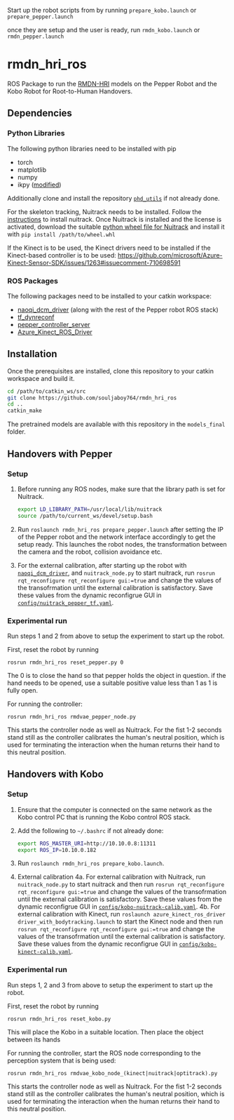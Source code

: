 Start up the robot scripts from by running `prepare_kobo.launch` or `prepare_pepper.launch`

once they are setup and the user is ready, run `rmdn_kobo.launch` or `rmdn_pepper.launch`


# rmdn_hri_ros

ROS Package to run the [RMDN-HRI](https://github.com/souljaboy764/rmdn_hri) models on the Pepper Robot and the Kobo Robot for Root-to-Human Handovers.

## Dependencies

### Python Libraries

The following python libraries need to be installed with pip

- torch
- matplotlib
- numpy
- ikpy ([modified](https://github.com/souljaboy764/ikpy))

Additionally clone and install the repository [`phd_utils`](https://github.com/souljaboy764/phd_utils) if not already done.

For the skeleton tracking, Nuitrack needs to be installed. Follow the [instructions](https://github.com/3DiVi/nuitrack-sdk/blob/master/doc/Install.md) to install nuitrack. Once Nuitrack is installed and the license is activated, download the suitable [python wheel file for Nuitrack](https://github.com/3DiVi/nuitrack-sdk/tree/master/PythonNuitrack-beta/pip_packages/dist) and install it with `pip install /path/to/wheel.whl`

If the Kinect is to be used, the Kinect drivers need to be installed if the Kinect-based controller is to be used: https://github.com/microsoft/Azure-Kinect-Sensor-SDK/issues/1263#issuecomment-710698591

### ROS Packages

The following packages need to be installed to your catkin workspace:

- [naoqi_dcm_driver](https://github.com/souljaboy764/naoqi_dcm_driver) (along with the rest of the Pepper robot ROS stack)
- [tf_dynreconf](https://github.com/souljaboy764/tf_dynreconf)
- [pepper_controller_server](https://github.com/souljaboy764/pepper_controller_server)
- [Azure_Kinect_ROS_Driver](https://github.com/microsoft/Azure_Kinect_ROS_Driver)

## Installation

Once the prerequisites are installed, clone this repository to your catkin workspace and build it.

```bash
cd /path/to/catkin_ws/src
git clone https://github.com/souljaboy764/rmdn_hri_ros
cd ..
catkin_make
```

The pretrained models are available with this repository in the `models_final` folder.

## Handovers with Pepper

### Setup

1. Before running any ROS nodes, make sure that the library path is set for Nuitrack.

    ```bash
    export LD_LIBRARY_PATH=/usr/local/lib/nuitrack
    source /path/to/current_ws/devel/setup.bash
    ```

2. Run `roslaunch rmdn_hri_ros prepare_pepper.launch` after setting the IP of the Pepper robot and the network interface accordingly to get the setup ready. This launches the robot nodes, the transformation between the camera and the robot, collision avoidance etc.

3. For the external calibration, after starting up the robot with [`naoqi_dcm_driver`](https://github.com/souljaboy764/naoqi_dcm_driver), and `nuitrack_node.py` to start nuitrack, run `rosrun rqt_reconfigure rqt_reconfigure gui:=true` and change the values of the transofrmation until the external calibration is satisfactory. Save these values from the dynamic reconfigrue GUI in [`config/nuitrack_pepper_tf.yaml`](config/nuitrack_pepper_tf.yaml).

### Experimental run

Run steps 1 and 2 from above to setup the experiment to start up the robot.

First, reset the robot by running

`rosrun rmdn_hri_ros reset_pepper.py 0`

The 0 is to close the hand so that pepper holds the object in question. if the hand needs to be opened, use a suitable positive value less than 1 as 1 is fully open.

For running the controller:

`rosrun rmdn_hri_ros rmdvae_pepper_node.py`

This starts the controller node as well as Nuitrack. For the fist 1-2 seconds stand still as the controller calibrates the human's neutral position, which is used for terminating the interaction when the human returns their hand to this neutral position.

## Handovers with Kobo

### Setup

1. Ensure that the computer is connected on the same network as the Kobo control PC that is running the Kobo control ROS stack.
2. Add the following to `~/.bashrc` if not already done:

    ```bash
    export ROS_MASTER_URI=http://10.10.0.8:11311
    export ROS_IP=10.10.0.182
    ```

3. Run `roslaunch rmdn_hri_ros prepare_kobo.launch`.

4. External calibration
    4a. For external calibration with Nuitrack, run `nuitrack_node.py` to start nuitrack and then run `rosrun rqt_reconfigure rqt_reconfigure gui:=true` and change the values of the transofrmation until the external calibration is satisfactory. Save these values from the dynamic reconfigrue GUI in [`config/kobo-nuitrack-calib.yaml`](config/kobo-nuitrack-calib.yaml).
    4b. For external calibration with Kinect, run `roslaunch azure_kinect_ros_driver driver_with_bodytracking.launch` to start the Kinect node and then run `rosrun rqt_reconfigure rqt_reconfigure gui:=true` and change the values of the transofrmation until the external calibration is satisfactory. Save these values from the dynamic reconfigrue GUI in [`config/kobo-kinect-calib.yaml`](config/kobo-kinect-calib.yaml).

### Experimental run

Run steps 1, 2 and 3 from above to setup the experiment to start up the robot.

First, reset the robot by running

`rosrun rmdn_hri_ros reset_kobo.py`

This will place the Kobo in a suitable location. Then place the object between its hands

For running the controller, start the ROS node corresponding to the perception system that is being used:

`rosrun rmdn_hri_ros rmdvae_kobo_node_(kinect|nuitrack|optitrack).py`

This starts the controller node as well as Nuitrack. For the fist 1-2 seconds stand still as the controller calibrates the human's neutral position, which is used for terminating the interaction when the human returns their hand to this neutral position.
